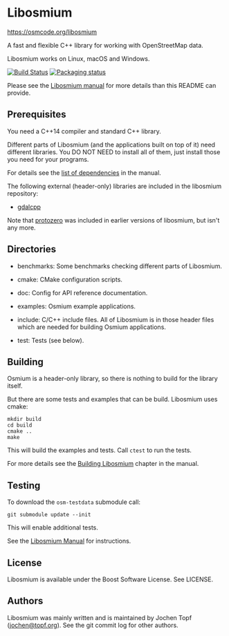 # Libosmium

https://osmcode.org/libosmium

A fast and flexible C++ library for working with OpenStreetMap data.

Libosmium works on Linux, macOS and Windows.

[![Build Status](https://github.com/osmcode/libosmium/actions/workflows/ci.yml/badge.svg)](https://github.com/osmcode/libosmium/actions)
[![Packaging status](https://repology.org/badge/tiny-repos/libosmium.svg)](https://repology.org/metapackage/libosmium)

Please see the [Libosmium manual](https://osmcode.org/libosmium/manual.html)
for more details than this README can provide.


## Prerequisites

You need a C++14 compiler and standard C++ library.

Different parts of Libosmium (and the applications built on top of it) need
different libraries. You DO NOT NEED to install all of them, just install those
you need for your programs.

For details see the [list of
dependencies](https://osmcode.org/libosmium/manual.html#dependencies) in the
manual.

The following external (header-only) libraries are included in the libosmium
repository:
* [gdalcpp](https://github.com/joto/gdalcpp)

Note that [protozero](https://github.com/mapbox/protozero) was included in
earlier versions of libosmium, but isn't any more.


## Directories

* benchmarks: Some benchmarks checking different parts of Libosmium.

* cmake: CMake configuration scripts.

* doc: Config for API reference documentation.

* examples: Osmium example applications.

* include: C/C++ include files. All of Libosmium is in those header files
  which are needed for building Osmium applications.

* test: Tests (see below).


## Building

Osmium is a header-only library, so there is nothing to build for the
library itself.

But there are some tests and examples that can be build. Libosmium uses
cmake:

    mkdir build
    cd build
    cmake ..
    make

This will build the examples and tests. Call `ctest` to run the tests.

For more details see the
[Building Libosmium](https://osmcode.org/libosmium/manual.html#building-libosmium)
chapter in the manual.


## Testing

To download the `osm-testdata` submodule call:

```
git submodule update --init
```

This will enable additional tests.

See the
[Libosmium Manual](https://osmcode.org/libosmium/manual.html#running-tests)
for instructions.


## License

Libosmium is available under the Boost Software License. See LICENSE.


## Authors

Libosmium was mainly written and is maintained by Jochen Topf
(jochen@topf.org). See the git commit log for other authors.

